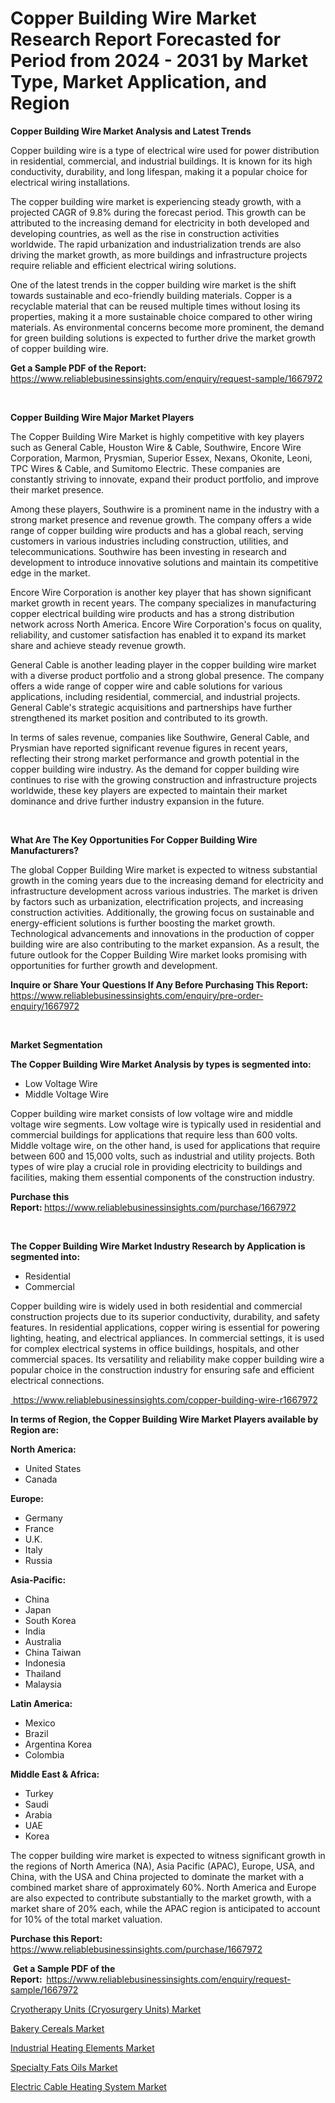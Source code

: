 <p><h1>Copper Building Wire Market Research Report Forecasted for Period from 2024 -  2031 by Market Type, Market Application, and Region</h1></p><p><strong>Copper Building Wire Market Analysis and Latest Trends</strong></p>
<p><p>Copper building wire is a type of electrical wire used for power distribution in residential, commercial, and industrial buildings. It is known for its high conductivity, durability, and long lifespan, making it a popular choice for electrical wiring installations.</p><p>The copper building wire market is experiencing steady growth, with a projected CAGR of 9.8% during the forecast period. This growth can be attributed to the increasing demand for electricity in both developed and developing countries, as well as the rise in construction activities worldwide. The rapid urbanization and industrialization trends are also driving the market growth, as more buildings and infrastructure projects require reliable and efficient electrical wiring solutions.</p><p>One of the latest trends in the copper building wire market is the shift towards sustainable and eco-friendly building materials. Copper is a recyclable material that can be reused multiple times without losing its properties, making it a more sustainable choice compared to other wiring materials. As environmental concerns become more prominent, the demand for green building solutions is expected to further drive the market growth of copper building wire.</p></p>
<p><strong>Get a Sample PDF of the Report:&nbsp;</strong> <a href="https://www.reliablebusinessinsights.com/enquiry/request-sample/1667972">https://www.reliablebusinessinsights.com/enquiry/request-sample/1667972</a></p>
<p>&nbsp;</p>
<p><strong>Copper Building Wire Major Market Players</strong></p>
<p><p>The Copper Building Wire Market is highly competitive with key players such as General Cable, Houston Wire & Cable, Southwire, Encore Wire Corporation, Marmon, Prysmian, Superior Essex, Nexans, Okonite, Leoni, TPC Wires & Cable, and Sumitomo Electric. These companies are constantly striving to innovate, expand their product portfolio, and improve their market presence.</p><p>Among these players, Southwire is a prominent name in the industry with a strong market presence and revenue growth. The company offers a wide range of copper building wire products and has a global reach, serving customers in various industries including construction, utilities, and telecommunications. Southwire has been investing in research and development to introduce innovative solutions and maintain its competitive edge in the market.</p><p>Encore Wire Corporation is another key player that has shown significant market growth in recent years. The company specializes in manufacturing copper electrical building wire products and has a strong distribution network across North America. Encore Wire Corporation's focus on quality, reliability, and customer satisfaction has enabled it to expand its market share and achieve steady revenue growth.</p><p>General Cable is another leading player in the copper building wire market with a diverse product portfolio and a strong global presence. The company offers a wide range of copper wire and cable solutions for various applications, including residential, commercial, and industrial projects. General Cable's strategic acquisitions and partnerships have further strengthened its market position and contributed to its growth.</p><p>In terms of sales revenue, companies like Southwire, General Cable, and Prysmian have reported significant revenue figures in recent years, reflecting their strong market performance and growth potential in the copper building wire industry. As the demand for copper building wire continues to rise with the growing construction and infrastructure projects worldwide, these key players are expected to maintain their market dominance and drive further industry expansion in the future.</p></p>
<p>&nbsp;</p>
<p><strong>What Are The Key Opportunities For Copper Building Wire Manufacturers?</strong></p>
<p><p>The global Copper Building Wire market is expected to witness substantial growth in the coming years due to the increasing demand for electricity and infrastructure development across various industries. The market is driven by factors such as urbanization, electrification projects, and increasing construction activities. Additionally, the growing focus on sustainable and energy-efficient solutions is further boosting the market growth. Technological advancements and innovations in the production of copper building wire are also contributing to the market expansion. As a result, the future outlook for the Copper Building Wire market looks promising with opportunities for further growth and development.</p></p>
<p><strong>Inquire or Share Your Questions If Any Before Purchasing This Report:</strong> <a href="https://www.reliablebusinessinsights.com/enquiry/pre-order-enquiry/1667972">https://www.reliablebusinessinsights.com/enquiry/pre-order-enquiry/1667972</a></p>
<p>&nbsp;</p>
<p><strong>Market Segmentation</strong></p>
<p><strong>The Copper Building Wire Market Analysis by types is segmented into:</strong></p>
<p><ul><li>Low Voltage Wire</li><li>Middle Voltage Wire</li></ul></p>
<p><p>Copper building wire market consists of low voltage wire and middle voltage wire segments. Low voltage wire is typically used in residential and commercial buildings for applications that require less than 600 volts. Middle voltage wire, on the other hand, is used for applications that require between 600 and 15,000 volts, such as industrial and utility projects. Both types of wire play a crucial role in providing electricity to buildings and facilities, making them essential components of the construction industry.</p></p>
<p><strong>Purchase this Report:&nbsp;</strong><a href="https://www.reliablebusinessinsights.com/purchase/1667972">https://www.reliablebusinessinsights.com/purchase/1667972</a></p>
<p>&nbsp;</p>
<p><strong>The Copper Building Wire Market Industry Research by Application is segmented into:</strong></p>
<p><ul><li>Residential</li><li>Commercial</li></ul></p>
<p><p>Copper building wire is widely used in both residential and commercial construction projects due to its superior conductivity, durability, and safety features. In residential applications, copper wiring is essential for powering lighting, heating, and electrical appliances. In commercial settings, it is used for complex electrical systems in office buildings, hospitals, and other commercial spaces. Its versatility and reliability make copper building wire a popular choice in the construction industry for ensuring safe and efficient electrical connections.</p></p>
<p><a href="https://www.reliablebusinessinsights.com/copper-building-wire-r1667972">&nbsp;https://www.reliablebusinessinsights.com/copper-building-wire-r1667972</a></p>
<p><strong>In terms of Region, the Copper Building Wire Market Players available by Region are:</strong></p>
<p>
    <p> <strong> North America: </strong>
        <ul>
            <li>United States</li>
            <li>Canada</li>
        </ul>
        </p> 
    <p> <strong> Europe: </strong>
        <ul>
            <li>Germany</li>
            <li>France</li>
            <li>U.K.</li>
            <li>Italy</li>
            <li>Russia</li>
        </ul>
        </p> 
    <p> <strong> Asia-Pacific: </strong>
        <ul>
            <li>China</li>
            <li>Japan</li>
            <li>South Korea</li>
            <li>India</li>
            <li>Australia</li>
            <li>China Taiwan</li>
            <li>Indonesia</li>
            <li>Thailand</li>
            <li>Malaysia</li>
        </ul>
        </p> 
    <p> <strong> Latin America: </strong>
        <ul>
            <li>Mexico</li>
            <li>Brazil</li>
            <li>Argentina Korea</li>
            <li>Colombia</li>
        </ul>
        </p> 
    <p> <strong> Middle East & Africa: </strong>
        <ul>
            <li>Turkey</li>
            <li>Saudi</li>
            <li>Arabia</li>
            <li>UAE</li>
            <li>Korea</li>
        </ul>
    </p>
    </p>
<p><p>The copper building wire market is expected to witness significant growth in the regions of North America (NA), Asia Pacific (APAC), Europe, USA, and China, with the USA and China projected to dominate the market with a combined market share of approximately 60%. North America and Europe are also expected to contribute substantially to the market growth, with a market share of 20% each, while the APAC region is anticipated to account for 10% of the total market valuation.</p></p>
<p><strong>Purchase this Report: </strong><a href="https://www.reliablebusinessinsights.com/purchase/1667972">https://www.reliablebusinessinsights.com/purchase/1667972</a></p>
<p>&nbsp;<strong>Get a Sample PDF of the Report:&nbsp;&nbsp;</strong><a href="https://www.reliablebusinessinsights.com/enquiry/request-sample/1667972">https://www.reliablebusinessinsights.com/enquiry/request-sample/1667972</a></p>
<p><strong></strong></p>
<p><p><a href="https://www.linkedin.com/pulse/in-depth-analysis-global-cryotherapy-units-cryosurgery-market-dqttf?trackingId=5%2FP1zlG8TfuBoK99XLpGOg%3D%3D">Cryotherapy Units (Cryosurgery Units) Market</a></p><p><a href="https://medium.com/@brennakessler/bakery-cereals-market-report-by-product-type-biscuits-breads-cakes-other-end-use-5427d4c70e9f">Bakery Cereals Market</a></p><p><a href="https://github.com/drzsklfn31/Market-Research-Report-List-1/blob/main/industrial-heating-elements-market.md">Industrial Heating Elements Market</a></p><p><a href="https://medium.com/@abdulkoss1914/specialty-fats-oils-market-size-growth-trends-statistics-forecasts-2024-2031-e63f2017af02">Specialty Fats Oils Market</a></p><p><a href="https://github.com/bmorecock/Market-Research-Report-List-4/blob/main/electric-cable-heating-system-market.md">Electric Cable Heating System Market</a></p></p>